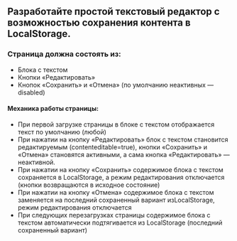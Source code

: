 ## Разработайте простой текстовый редактор с возможностью сохранения контента в LocalStorage.

### Страница должна состоять из:
- Блока с текстом
- Кнопки «Редактировать»
- Кнопок «Сохранить» и «Отмена» (по умолчанию неактивных — disabled)

#### Механика работы страницы:
- При первой загрузке страницы в блоке с текстом отображается текст по умолчанию (любой)
- При нажатии на кнопку «Редактировать» блок с текстом становится редактируемым (contenteditable=true), кнопки «Сохранить» и «Отмена» становятся активными, а сама кнопка «Редактировать» — неактивной.  
- При нажатии на кнопку «Сохранить» содержимое блока с текстом сохраняется в LocalStorage, а режим редактирования отключается (кнопки возвращаются в исходное состояние)  
- При нажатии на кнопку «Отмена» содержимое блока с текстом заменяется на последний сохраненный вариант изLocalStorage, режим редактирования отключается  
- При следующих перезагрузках страницы содержимое блока с текстом автоматически подтягивается из LocalStorage (последний сохраненный вариант)  
